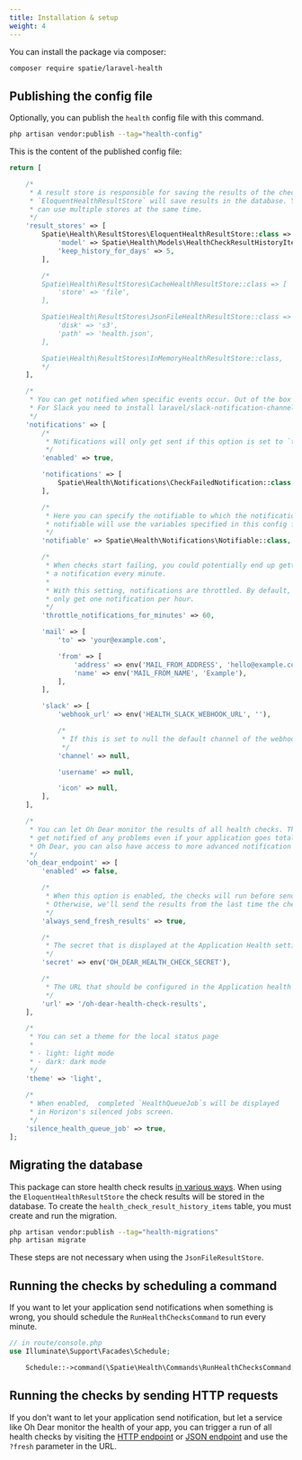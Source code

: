 ```yaml
---
title: Installation & setup
weight: 4
---
```


You can install the package via composer:

```bash
composer require spatie/laravel-health
```

## Publishing the config file

Optionally, you can publish the `health` config file with this command.

```bash
php artisan vendor:publish --tag="health-config"
```

This is the content of the published config file:

```php
return [

    /*
     * A result store is responsible for saving the results of the checks. The
     * `EloquentHealthResultStore` will save results in the database. You
     * can use multiple stores at the same time.
     */
    'result_stores' => [
        Spatie\Health\ResultStores\EloquentHealthResultStore::class => [
            'model' => Spatie\Health\Models\HealthCheckResultHistoryItem::class,
            'keep_history_for_days' => 5,
        ],

        /*
        Spatie\Health\ResultStores\CacheHealthResultStore::class => [
            'store' => 'file',
        ],

        Spatie\Health\ResultStores\JsonFileHealthResultStore::class => [
            'disk' => 's3',
            'path' => 'health.json',
        ],

        Spatie\Health\ResultStores\InMemoryHealthResultStore::class,
        */
    ],

    /*
     * You can get notified when specific events occur. Out of the box you can use 'mail' and 'slack'.
     * For Slack you need to install laravel/slack-notification-channel.
     */
    'notifications' => [
        /*
         * Notifications will only get sent if this option is set to `true`.
         */
        'enabled' => true,

        'notifications' => [
            Spatie\Health\Notifications\CheckFailedNotification::class => ['mail'],
        ],

        /*
         * Here you can specify the notifiable to which the notifications should be sent. The default
         * notifiable will use the variables specified in this config file.
         */
        'notifiable' => Spatie\Health\Notifications\Notifiable::class,

        /*
         * When checks start failing, you could potentially end up getting
         * a notification every minute.
         *
         * With this setting, notifications are throttled. By default, you'll
         * only get one notification per hour.
         */
        'throttle_notifications_for_minutes' => 60,

        'mail' => [
            'to' => 'your@example.com',

            'from' => [
                'address' => env('MAIL_FROM_ADDRESS', 'hello@example.com'),
                'name' => env('MAIL_FROM_NAME', 'Example'),
            ],
        ],

        'slack' => [
            'webhook_url' => env('HEALTH_SLACK_WEBHOOK_URL', ''),

            /*
             * If this is set to null the default channel of the webhook will be used.
             */
            'channel' => null,

            'username' => null,

            'icon' => null,
        ],
    ],

    /*
     * You can let Oh Dear monitor the results of all health checks. This way, you'll
     * get notified of any problems even if your application goes totally down. Via
     * Oh Dear, you can also have access to more advanced notification options.
     */
    'oh_dear_endpoint' => [
        'enabled' => false,

        /*
         * When this option is enabled, the checks will run before sending a response.
         * Otherwise, we'll send the results from the last time the checks have run.
         */
        'always_send_fresh_results' => true,

        /*
         * The secret that is displayed at the Application Health settings at Oh Dear.
         */
        'secret' => env('OH_DEAR_HEALTH_CHECK_SECRET'),

        /*
         * The URL that should be configured in the Application health settings at Oh Dear.
         */
        'url' => '/oh-dear-health-check-results',
    ],

    /*
     * You can set a theme for the local status page
     *
     * - light: light mode
     * - dark: dark mode
     */
    'theme' => 'light',
    
    /*
     * When enabled,  completed `HealthQueueJob`s will be displayed 
     * in Horizon's silenced jobs screen.
     */
    'silence_health_queue_job' => true,
];
```

## Migrating the database

This package can store health check results [in various ways](https://spatie.be/docs/laravel-health/v1/storing-results/general). When using the `EloquentHealthResultStore` the check results will be stored in the database. To create the `health_check_result_history_items` table, you must create and run the migration.

```bash
php artisan vendor:publish --tag="health-migrations"
php artisan migrate
```

These steps are not necessary when using the `JsonFileResultStore`.

## Running the checks by scheduling a command

If you want to let your application send notifications when something is wrong, you should schedule the `RunHealthChecksCommand` to run every minute.

```php
// in route/console.php
use Illuminate\Support\Facades\Schedule;

    Schedule::->command(\Spatie\Health\Commands\RunHealthChecksCommand::class)->everyMinute();

```

## Running the checks by sending HTTP requests

If you don't want to let your application send notification, but let a service like Oh Dear monitor the health of your app, you can trigger a run of all health checks by visiting the [HTTP endpoint](https://spatie.be/docs/laravel-health/v1/viewing-results/on-a-webpage) or [JSON endpoint](https://spatie.be/docs/laravel-health/v1/viewing-results/as-json) and use the `?fresh` parameter in the URL.
